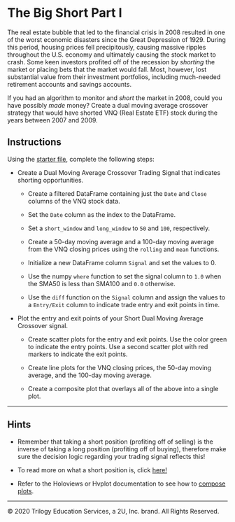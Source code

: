 # The Big Short Part I

The real estate bubble that led to the financial crisis in 2008 resulted in one of the worst economic disasters since the Great Depression of 1929. During this period, housing prices fell precipitously, causing massive ripples throughout the U.S. economy and ultimately causing the stock market to crash. Some keen investors profited off of the recession by *shorting* the market or placing bets that the market would fall. Most, however, lost substantial value from their investment portfolios, including much-needed retirement accounts and savings accounts.

If you had an algorithm to monitor and *short* the market in 2008, could you have possibly *made* money? Create a dual moving average crossover strategy that would have shorted VNQ (Real Estate ETF) stock during the years between 2007 and 2009.

## Instructions

Using the [starter file](Unsolved/the_big_short.ipynb), complete the following steps:

* Create a Dual Moving Average Crossover Trading Signal that indicates shorting opportunities.

  * Create a filtered DataFrame containing just the `Date` and `Close` columns of the VNQ stock data.

  * Set the `Date` column as the index to the DataFrame.

  * Set a `short_window` and `long_window` to `50` and `100`, respectively.

  * Create a 50-day moving average and a 100-day moving average from the VNQ closing prices using the `rolling` and `mean` functions.

  * Initialize a new DataFrame column `Signal` and set the values to 0.

  * Use the numpy `where` function to set the signal column to `1.0` when the SMA50 is less than SMA100 and `0.0` otherwise.

  * Use the `diff` function on the `Signal` column and assign the values to a `Entry/Exit` column to indicate trade entry and exit points in time.

* Plot the entry and exit points of your Short Dual Moving Average Crossover signal.

  * Create scatter plots for the entry and exit points. Use the color green to indicate the entry points. Use a second scatter plot with red markers to indicate the exit points.

  * Create line plots for the VNQ closing prices, the 50-day moving average, and the 100-day moving average.

  * Create a composite plot that overlays all of the above into a single plot.

---

## Hints

* Remember that taking a short position (profiting off of selling) is the inverse of taking a long position (profiting off of buying), therefore make sure the decision logic regarding your trading signal reflects this!

* To read more on what a short position is, click [here!](https://www.investopedia.com/terms/s/short.asp)

* Refer to the Holoviews or Hvplot documentation to see how to [compose plots](https://holoviz.org/tutorial/Composing_Plots.html).

---

© 2020 Trilogy Education Services, a 2U, Inc. brand. All Rights Reserved.

